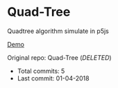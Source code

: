 # Quad-Tree

Quadtree algorithm simulate in p5js

[Demo](https://hoangtran0410.github.io/p5js-playground/quadtree/)

Original repo: Quad-Tree (*DELETED*)
+ Total commits: 5
+ Last commit: 01-04-2018